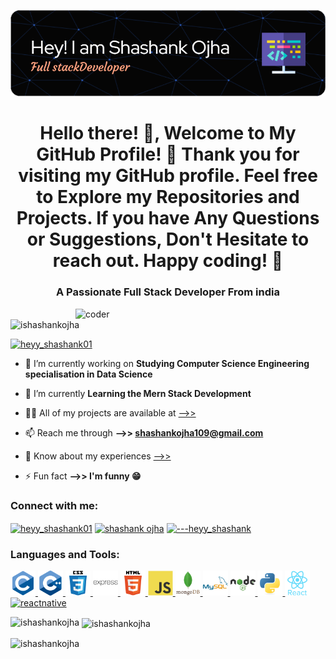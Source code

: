 ![logo](https://github.com/IShashankojha/IShashankojha/blob/main/github-header-image%20(1).png)
<h1 align="center"> Hello there! 👋, Welcome to My GitHub Profile! 👋
Thank you for visiting my GitHub profile.
Feel free to Explore my Repositories and Projects.
If you have Any Questions or Suggestions, Don't Hesitate to reach out.
Happy coding! 🚀</h1>
<h3 align="center">A Passionate Full Stack Developer From india</h3>
<img align="right" alt="coder" width="400" src="https://i.pinimg.com/originals/54/e3/7d/54e37d8074ebcde1d96c77d7b2a7f310.gif">

<p align="left"> <img src="https://komarev.com/ghpvc/?username=ishashankojha&label=Profile%20views&color=0e75b6&style=flat" alt="ishashankojha" /> </p>

<p align="left"> <a href="https://twitter.com/heyy_shashank01" target="blank"><img src="https://img.shields.io/twitter/follow/heyy_shashank01?logo=twitter&style=for-the-badge" alt="heyy_shashank01" /></a> </p>

- 🔭 I’m currently working on **Studying Computer Science Engineering specialisation in Data Science**

- 🌱 I’m currently **Learning the Mern Stack Development**

- 👨‍💻 All of my projects are available at [-->>](-->>)

- 📫 Reach me through **-->> shashankojha109@gmail.com**

- 📄 Know about my experiences [-->>](-->>)

- ⚡ Fun fact **-->> I'm funny 😁**

<h3 align="left">Connect with me:</h3>
<p align="left">
<a href="https://twitter.com/heyy_shashank01" target="blank"><img align="center" src="https://raw.githubusercontent.com/rahuldkjain/github-profile-readme-generator/master/src/images/icons/Social/twitter.svg" alt="heyy_shashank01" height="30" width="40" /></a>
<a href="https://linkedin.com/in/shashank ojha" target="blank"><img align="center" src="https://raw.githubusercontent.com/rahuldkjain/github-profile-readme-generator/master/src/images/icons/Social/linked-in-alt.svg" alt="shashank ojha" height="30" width="40" /></a>
<a href="https://instagram.com/---heyy_shashank" target="blank"><img align="center" src="https://raw.githubusercontent.com/rahuldkjain/github-profile-readme-generator/master/src/images/icons/Social/instagram.svg" alt="---heyy_shashank" height="30" width="40" /></a>
</p>

<h3 align="left">Languages and Tools:</h3>
<p align="left"> <a href="https://www.cprogramming.com/" target="_blank" rel="noreferrer"> <img src="https://raw.githubusercontent.com/devicons/devicon/master/icons/c/c-original.svg" alt="c" width="40" height="40"/> </a> <a href="https://www.w3schools.com/cpp/" target="_blank" rel="noreferrer"> <img src="https://raw.githubusercontent.com/devicons/devicon/master/icons/cplusplus/cplusplus-original.svg" alt="cplusplus" width="40" height="40"/> </a> <a href="https://www.w3schools.com/css/" target="_blank" rel="noreferrer"> <img src="https://raw.githubusercontent.com/devicons/devicon/master/icons/css3/css3-original-wordmark.svg" alt="css3" width="40" height="40"/> </a> <a href="https://expressjs.com" target="_blank" rel="noreferrer"> <img src="https://raw.githubusercontent.com/devicons/devicon/master/icons/express/express-original-wordmark.svg" alt="express" width="40" height="40"/> </a> <a href="https://www.w3.org/html/" target="_blank" rel="noreferrer"> <img src="https://raw.githubusercontent.com/devicons/devicon/master/icons/html5/html5-original-wordmark.svg" alt="html5" width="40" height="40"/> </a> <a href="https://developer.mozilla.org/en-US/docs/Web/JavaScript" target="_blank" rel="noreferrer"> <img src="https://raw.githubusercontent.com/devicons/devicon/master/icons/javascript/javascript-original.svg" alt="javascript" width="40" height="40"/> </a> <a href="https://www.mongodb.com/" target="_blank" rel="noreferrer"> <img src="https://raw.githubusercontent.com/devicons/devicon/master/icons/mongodb/mongodb-original-wordmark.svg" alt="mongodb" width="40" height="40"/> </a> <a href="https://www.mysql.com/" target="_blank" rel="noreferrer"> <img src="https://raw.githubusercontent.com/devicons/devicon/master/icons/mysql/mysql-original-wordmark.svg" alt="mysql" width="40" height="40"/> </a> <a href="https://nodejs.org" target="_blank" rel="noreferrer"> <img src="https://raw.githubusercontent.com/devicons/devicon/master/icons/nodejs/nodejs-original-wordmark.svg" alt="nodejs" width="40" height="40"/> </a> <a href="https://www.python.org" target="_blank" rel="noreferrer"> <img src="https://raw.githubusercontent.com/devicons/devicon/master/icons/python/python-original.svg" alt="python" width="40" height="40"/> </a> <a href="https://reactjs.org/" target="_blank" rel="noreferrer"> <img src="https://raw.githubusercontent.com/devicons/devicon/master/icons/react/react-original-wordmark.svg" alt="react" width="40" height="40"/> </a> <a href="https://reactnative.dev/" target="_blank" rel="noreferrer"> <img src="https://reactnative.dev/img/header_logo.svg" alt="reactnative" width="40" height="40"/> </a> </p>

<p><img align="left" src="https://github-readme-stats.vercel.app/api/top-langs?username=ishashankojha&show_icons=true&locale=en&layout=compact" alt="ishashankojha" /></p>

<p>&nbsp;<img align="center" src="https://github-readme-stats.vercel.app/api?username=ishashankojha&show_icons=true&locale=en" alt="ishashankojha" /></p>

<p><img align="center" src="https://github-readme-streak-stats.herokuapp.com/?user=ishashankojha&" alt="ishashankojha" /></p>

